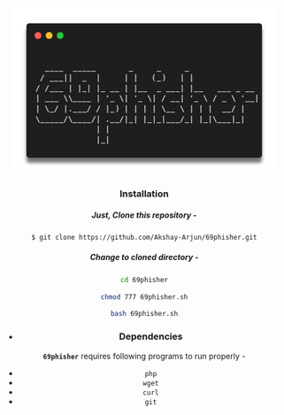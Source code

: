 <div align="center">
  <a href="https://github.com/Akshay-Arjun/69phisher">
    <img src="./logo.png" alt="Logo" >
  </a>


### Installation

##### Just, Clone this repository -
```sh
$ git clone https://github.com/Akshay-Arjun/69phisher.git
```

##### Change to cloned directory -
```sh
cd 69phisher
```
```sh
chmod 777 69phisher.sh
```
```sh
bash 69phisher.sh
```
- ### Dependencies

**`69phisher`** requires following programs to run properly - 
- `php`
- `wget`
- `curl`
- `git`
